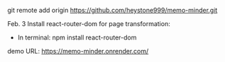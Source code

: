 git remote add origin https://github.com/heystone999/memo-minder.git

Feb. 3
Install react-router-dom for page transformation:
- In terminal: npm install react-router-dom


demo URL: https://memo-minder.onrender.com/